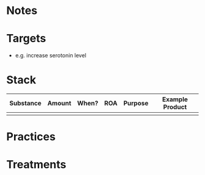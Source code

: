 # Notes

# Targets
- e.g. increase serotonin level

# Stack
| Substance | Amount | When? | ROA | Purpose | Example Product |
| --------- | ------ | ----- | --- | ------- | --------------- |
|           |        |       |     |         |                 |

# Practices

# Treatments